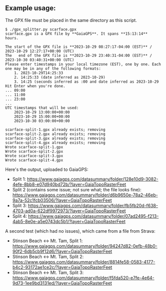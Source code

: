 
## Example usage:

The GPX file must be placed in the same directory as this script.

```
$ ./gpx_splitter.py scarface.gpx
scarface.gpx is a GPX file by **GaiaGPS**. It spans **15:13:14** hours.

The start of the GPX file is **2023-10-29 08:27:17-04:00 (EST)** / 2023-10-29 12:27:17+00:00 (UTC)
The   end of the GPX file is **2023-10-29 23:40:31-04:00 (EST)** / 2023-10-30 03:40:31+00:00 (UTC)
Please enter timestamps in your local timezone (EST), one by one. Each one may be in any of the following formats:
	1. 2023-10-29T14:25:33
	2. 14:25:33 (date inferred as 2023-10-29)
	3. 14:25 (seconds inferred as :00 and date inferred as 2023-10-29
Hit Enter when you're done.
... 09:00
... 11:00
... 23:00
... 
UTC timestamps that will be used:
	2023-10-29 13:00:00+00:00
	2023-10-29 15:00:00+00:00
	2023-10-30 03:00:00+00:00

scarface-split-1.gpx already exists; removing
scarface-split-2.gpx already exists; removing
scarface-split-3.gpx already exists; removing
scarface-split-4.gpx already exists; removing
Wrote scarface-split-1.gpx
Wrote scarface-split-2.gpx
Wrote scarface-split-3.gpx
Wrote scarface-split-4.gpx
```

Here's the output, uploaded to GaiaGPS:
* Split 1: https://www.gaiagps.com/datasummary/folder/128e10d9-3082-4efe-8bb8-e07d940bd72b/?layer=GaiaTopoRasterFeet
* Split 2 (contains some issue; not sure what; the file looks fine): https://www.gaiagps.com/datasummary/folder/d6b9650e-78a2-46eb-9a7a-52c1fcb03506/?layer=GaiaTopoRasterFeet
* Split 3: https://www.gaiagps.com/datasummary/folder/fb5fb20d-f638-4703-ad0a-622df9972973/?layer=GaiaTopoRasterFeet
* Split 4: https://www.gaiagps.com/datasummary/folder/07ad2495-f213-4ab5-8e0e-a5e0743dc5b1/?layer=GaiaTopoRasterFeet

A second test (which had no issues), which came from a file from Strava:
* Stinson Beach <-> Mt. Tam, Split 1: https://www.gaiagps.com/datasummary/folder/94247d82-0efb-48b0-90f2-6db5cb9f12d6/?layer=GaiaTopoRasterFeet
* Stinson Beach <-> Mt. Tam, Split 2: https://www.gaiagps.com/datasummary/folder/8814fe58-0583-4177-b4c2-93172ae1ce2c/?layer=GaiaTopoRasterFeet
* Stinson Beach <-> Mt. Tam, Split 3: https://www.gaiagps.com/datasummary/folder/f5fda520-e7fe-4e64-9d73-1ee9bd3131ed/?layer=GaiaTopoRasterFeet
